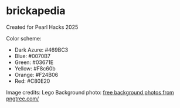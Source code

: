 # brickapedia
Created for Pearl Hacks 2025

Color scheme:
- Dark Azure: #469BC3
- Blue:  #0070B7
- Green: #03671E
- Yellow: #F8c60b
- Orange:  #F24B06
- Red:  #C80E20

Image credits:
 Lego Background photo: <a href='https://pngtree.com/freebackground/colorful-tetris-lego-blocks-background_1340017.html'>free background photos from pngtree.com/</a>

